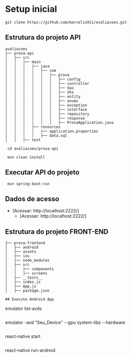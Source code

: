 # Setup inicial 
```
git clone https://github.com/marcelio911/avaliacoes.git
```

## Estrutura do projeto API

```
avaliacoes
├── prova-api
│   ├── src
│   │   ├── main
│   │   │   ├── java
│   │   │   │   ├── com
│   │   │   │   │   ├── prova
│   │   │   │   │   │   ├── config
│   │   │   │   │   │   ├── controller
│   │   │   │   │   │   ├── dao
│   │   │   │   │   │   ├── dto
│   │   │   │   │   │   ├── entity
│   │   │   │   │   │   ├── enums
│   │   │   │   │   │   ├── exception
│   │   │   │   │   │   ├── interface
│   │   │   │   │   │   ├── repository
│   │   │   │   │   │   ├── response
│   │   │   │   │   │   ├── ProvaApplication.java
│   │   │   ├── resources
│   │   │   │   ├── application.properties
│   │   │   │   ├── data.sql
│   │   ├── test
```

```
 cd avaliacoes/prova-api
```
```
 mvn clean install
```
## Executar API do projeto
```
 mvn spring-boot:run
 ```

## Dados de acesso
* [Acessar: http://localhost:2222/]
    * [Acessar: http://localhost:2222/]


## Estrutura do projeto FRONT-END
```
├── prova-frontend
│   ├── android
│   ├── assets
│   ├── ios
│   ├── node_modules
│   ├── src
│   │   ├── components
│   │   ├── screens
│   ├── __tests__
│   ├── index.js
│   ├── App.js
│   ├── package.json

## Execute Android App
```
emulator list-avds
```
```
emulator -avd "Seu_Device" --gpu system-libs --hardware
```

```
react-native start
```

```
react-native run-android
```
